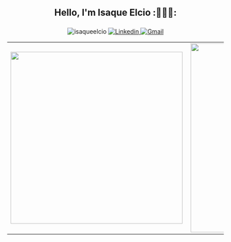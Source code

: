 <h2 align="center">Hello, I'm Isaque Elcio :👨🏽‍💻:</h1>

<h3 align="center"></h3>

<p align="center">
  <img src="https://komarev.com/ghpvc/?username=isaqueelcio&color=blue" alt="isaqueelcio" />
  <a href="">
    <img src="https://img.shields.io/badge/-Linkedin-0077B5?style=flat-square&logo=Linkedin&logoColor=white" alt="Linkedin" />
  </a>
  <a href="">
    <img src="https://img.shields.io/badge/Gmail-c5392a?style=flat-square&logo=Gmail&logoColor=white&link=mailto:)](mailto:" alt="Gmail" />
  </a>
  
</p>

<center>
  <table>
    <tr>
        <td><img width="400px" align="left" src="https://github-readme-stats.vercel.app/api/top-langs/?username=isaqueelcio&hide=html,jupyter notebook&layout=compact&count_private=true&theme=darcula" /></td>
        <td><img width="440px" align="left" src="https://github-readme-stats.vercel.app/api?username=isaqueelcio&count_private=true&theme=darcula" /></td>
    </tr>  
  </table>
</center>